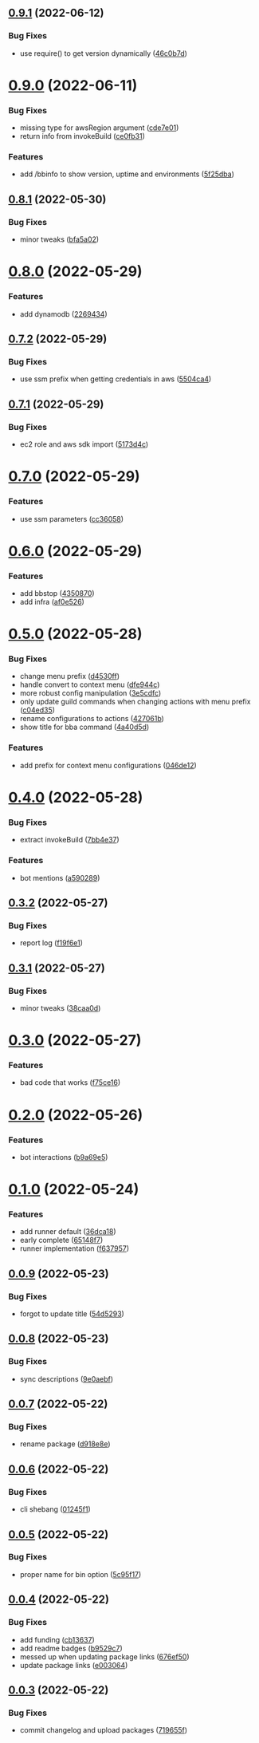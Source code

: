 ## [0.9.1](https://github.com/mcbeet/beet-bot/compare/v0.9.0...v0.9.1) (2022-06-12)


### Bug Fixes

* use require() to get version dynamically ([46c0b7d](https://github.com/mcbeet/beet-bot/commit/46c0b7d218607ee8c9d4a357bfa7606cd3bfc626))

# [0.9.0](https://github.com/mcbeet/beet-bot/compare/v0.8.1...v0.9.0) (2022-06-11)


### Bug Fixes

* missing type for awsRegion argument ([cde7e01](https://github.com/mcbeet/beet-bot/commit/cde7e0175fb5399d44d6cc9017824da3739c55f4))
* return info from invokeBuild ([ce0fb31](https://github.com/mcbeet/beet-bot/commit/ce0fb31e303c3ce0d0c06e7393c46fb94f73e44e))


### Features

* add /bbinfo to show version, uptime and environments ([5f25dba](https://github.com/mcbeet/beet-bot/commit/5f25dbac83fcec080829a1b9a34ac27e0d042d34))

## [0.8.1](https://github.com/mcbeet/beet-bot/compare/v0.8.0...v0.8.1) (2022-05-30)


### Bug Fixes

* minor tweaks ([bfa5a02](https://github.com/mcbeet/beet-bot/commit/bfa5a029832adf522878cb1af397c7489d25c946))

# [0.8.0](https://github.com/mcbeet/beet-bot/compare/v0.7.2...v0.8.0) (2022-05-29)


### Features

* add dynamodb ([2269434](https://github.com/mcbeet/beet-bot/commit/226943473f22451b47a2e92bbea20f23f06289b2))

## [0.7.2](https://github.com/mcbeet/beet-bot/compare/v0.7.1...v0.7.2) (2022-05-29)


### Bug Fixes

* use ssm prefix when getting credentials in aws ([5504ca4](https://github.com/mcbeet/beet-bot/commit/5504ca484ce7919b6f7a01b9b0bc6fd26d8c3c3e))

## [0.7.1](https://github.com/mcbeet/beet-bot/compare/v0.7.0...v0.7.1) (2022-05-29)


### Bug Fixes

* ec2 role and aws sdk import ([5173d4c](https://github.com/mcbeet/beet-bot/commit/5173d4c5df0b78dbb63ba873e28e14f8b01f78c5))

# [0.7.0](https://github.com/mcbeet/beet-bot/compare/v0.6.0...v0.7.0) (2022-05-29)


### Features

* use ssm parameters ([cc36058](https://github.com/mcbeet/beet-bot/commit/cc36058eeb9367f8eafddd4b55a1db4e897fb2d0))

# [0.6.0](https://github.com/mcbeet/beet-bot/compare/v0.5.0...v0.6.0) (2022-05-29)


### Features

* add bbstop ([4350870](https://github.com/mcbeet/beet-bot/commit/435087057cbb2979615159cbf3d54dc2e1f95e94))
* add infra ([af0e526](https://github.com/mcbeet/beet-bot/commit/af0e52622cd7382c94df1500fb98ba754fffa1d2))

# [0.5.0](https://github.com/mcbeet/beet-bot/compare/v0.4.0...v0.5.0) (2022-05-28)


### Bug Fixes

* change menu prefix ([d4530ff](https://github.com/mcbeet/beet-bot/commit/d4530ffa97e1acd2360adc15a001d4ab8819dc0d))
* handle convert to context menu ([dfe944c](https://github.com/mcbeet/beet-bot/commit/dfe944c4f0a69b043c1145af4bfc2fbea1fb7167))
* more robust config manipulation ([3e5cdfc](https://github.com/mcbeet/beet-bot/commit/3e5cdfc785f193430fcd9ba3eaaddcef702ec301))
* only update guild commands when changing actions with menu prefix ([c04ed35](https://github.com/mcbeet/beet-bot/commit/c04ed35bab6bd729371d91b87df9a5e002339026))
* rename configurations to actions ([427061b](https://github.com/mcbeet/beet-bot/commit/427061bde8ce7686499b132428b1b362d5f64af6))
* show title for bba command ([4a40d5d](https://github.com/mcbeet/beet-bot/commit/4a40d5d4df9245ad8f67b3e918abba40ad5f2574))


### Features

* add prefix for context menu configurations ([046de12](https://github.com/mcbeet/beet-bot/commit/046de12fd3a60e04891c7126d1aba7f596f1d4cd))

# [0.4.0](https://github.com/mcbeet/beet-bot/compare/v0.3.2...v0.4.0) (2022-05-28)


### Bug Fixes

* extract invokeBuild ([7bb4e37](https://github.com/mcbeet/beet-bot/commit/7bb4e37b9c5d93a2af52cfea752cba4f2a25a17a))


### Features

* bot mentions ([a590289](https://github.com/mcbeet/beet-bot/commit/a5902893ce041e9f8b65295654f43b8aa040cab9))

## [0.3.2](https://github.com/mcbeet/beet-bot/compare/v0.3.1...v0.3.2) (2022-05-27)


### Bug Fixes

* report log ([f19f6e1](https://github.com/mcbeet/beet-bot/commit/f19f6e1ef9c29227b69c0b471375a1268c98696f))

## [0.3.1](https://github.com/mcbeet/beet-bot/compare/v0.3.0...v0.3.1) (2022-05-27)


### Bug Fixes

* minor tweaks ([38caa0d](https://github.com/mcbeet/beet-bot/commit/38caa0de0b12c3ac4860edabbdd02f1fdc4bf184))

# [0.3.0](https://github.com/mcbeet/beet-bot/compare/v0.2.0...v0.3.0) (2022-05-27)


### Features

* bad code that works ([f75ce16](https://github.com/mcbeet/beet-bot/commit/f75ce1627b1f4e0b5ef2ff142fa45fdbe66e8168))

# [0.2.0](https://github.com/mcbeet/beet-bot/compare/v0.1.0...v0.2.0) (2022-05-26)


### Features

* bot interactions ([b9a69e5](https://github.com/mcbeet/beet-bot/commit/b9a69e5858ef6786ea9126c66f7c8e063102813b))

# [0.1.0](https://github.com/mcbeet/beet-bot/compare/v0.0.9...v0.1.0) (2022-05-24)


### Features

* add runner default ([36dca18](https://github.com/mcbeet/beet-bot/commit/36dca188197f414340d7e31b6552de93df787da6))
* early complete ([65148f7](https://github.com/mcbeet/beet-bot/commit/65148f7c36e461768a6655bcd849e39c480bbaec))
* runner implementation ([f637957](https://github.com/mcbeet/beet-bot/commit/f6379577454e702a9b8aa5cf262d31e020fcbc9e))

## [0.0.9](https://github.com/mcbeet/beet-bot/compare/v0.0.8...v0.0.9) (2022-05-23)


### Bug Fixes

* forgot to update title ([54d5293](https://github.com/mcbeet/beet-bot/commit/54d5293fde123c2f5c9625468a8ce9e6457ac0db))

## [0.0.8](https://github.com/mcbeet/beet-bot/compare/v0.0.7...v0.0.8) (2022-05-23)


### Bug Fixes

* sync descriptions ([9e0aebf](https://github.com/mcbeet/beet-bot/commit/9e0aebf02a329fe602cbd66bd17d74f68fbf42b3))

## [0.0.7](https://github.com/mcbeet/beet-bot/compare/v0.0.6...v0.0.7) (2022-05-22)


### Bug Fixes

* rename package ([d918e8e](https://github.com/mcbeet/beet-bot/commit/d918e8e0cfde5e7e7e7082304565a2a8a1283504))

## [0.0.6](https://github.com/mcbeet/beet-bot/compare/v0.0.5...v0.0.6) (2022-05-22)


### Bug Fixes

* cli shebang ([01245f1](https://github.com/mcbeet/beet-bot/commit/01245f190575ffbcf902dfb2433d0fc66d46c6a9))

## [0.0.5](https://github.com/mcbeet/beet-bot/compare/v0.0.4...v0.0.5) (2022-05-22)


### Bug Fixes

* proper name for bin option ([5c95f17](https://github.com/mcbeet/beet-bot/commit/5c95f17097eb7009aad4768c88aa1a2b08e9de31))

## [0.0.4](https://github.com/mcbeet/beet-bot/compare/v0.0.3...v0.0.4) (2022-05-22)


### Bug Fixes

* add funding ([cb13637](https://github.com/mcbeet/beet-bot/commit/cb13637e64e9eaee46f26d16ce367077f567267d))
* add readme badges ([b9529c7](https://github.com/mcbeet/beet-bot/commit/b9529c77d0b96186e53145360228be2042de8543))
* messed up when updating package links ([676ef50](https://github.com/mcbeet/beet-bot/commit/676ef50084627a5a47b123a3eb1642b3d1b71470))
* update package links ([e003064](https://github.com/mcbeet/beet-bot/commit/e003064bd739b9c336dba772d89c64d8df92b459))

## [0.0.3](https://github.com/mcbeet/beet-bot/compare/v0.0.2...v0.0.3) (2022-05-22)


### Bug Fixes

* commit changelog and upload packages ([719655f](https://github.com/mcbeet/beet-bot/commit/719655f904cd16db2829033c23162854040e2bfe))

